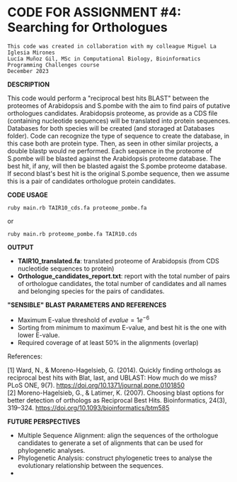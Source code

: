 # CODE FOR ASSIGNMENT #4: Searching for Orthologues

```
This code was created in collaboration with my colleague Miguel La Iglesia Mirones
Lucía Muñoz Gil, MSc in Computational Biology, Bioinformatics Programming Challenges course
December 2023
```
**DESCRIPTION**

This code would perform a "reciprocal best hits BLAST" between the proteomes of Arabidopsis and S.pombe with the aim to find pairs of putative orthologues candidates. Arabidopsis proteome, as provide as a CDS file (containing nucleotide sequences) will be translated into protein sequences. Databases for both species will be created (and storaged at Databases folder). Code can recognize the type of sequence to create the database, in this case both are protein type. Then, as seen in other similar projects, a double blastp would ne performed. Each sequence in the proteome of S.pombe will be blasted against the Arabidopsis proteome database. The best hit, if any, will then be blasted agaist the S.pombe proteome database. If second blast's best hit is the original S.pombe sequence, then we assume this is a pair of candidates 
orthologue protein candidates.

**CODE USAGE**
```
ruby main.rb TAIR10_cds.fa proteome_pombe.fa
```
or
```
ruby main.rb proteome_pombe.fa TAIR10.cds
```

**OUTPUT**
- **TAIR10_translated.fa**: translated proteome of Arabidopsis (from CDS nucleotide sequences to protein)
- **Orthologue_candidates_report.txt**: report with the total number of pairs of orthologue candidates, the total number of candidates and all names and belonging species for the pairs of candidates.

**"SENSIBLE" BLAST PARAMETERS AND REFERENCES**
- Maximum E-value threshold of $evalue = 1e^{-6}$
- Sorting from minimum to maximum E-value, and best hit is the one with lower E-value.
- Required coverage of at least 50% in the alignments (overlap)

References:

[1] Ward, N., &amp; Moreno-Hagelsieb, G. (2014). Quickly finding orthologs as reciprocal best hits with Blat, last, and UBLAST: How much do we miss? PLoS ONE, 9(7). https://doi.org/10.1371/journal.pone.0101850  
[2] Moreno-Hagelsieb, G., &amp; Latimer, K. (2007). Choosing blast options for better detection of orthologs as Reciprocal Best Hits. Bioinformatics, 24(3), 319–324. https://doi.org/10.1093/bioinformatics/btm585  

**FUTURE PERSPECTIVES**
- Multiple Sequence Alignment: align the sequences of the orthologue candidates to generate a set of alignments that can be used for phylogenetic analyses.
- Phylogenetic Analysis: construct phylogenetic trees to analyse the evolutionary relationship between the sequences.
- 
